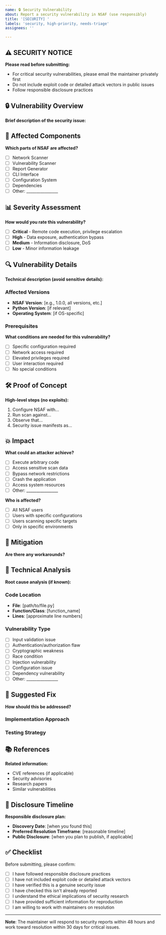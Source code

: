 ```yaml
---
name: 🔒 Security Vulnerability
about: Report a security vulnerability in NSAF (use responsibly)
title: '[SECURITY] '
labels: 'security, high-priority, needs-triage'
assignees: ''

---
```


## ⚠️ SECURITY NOTICE
**Please read before submitting:**
- For critical security vulnerabilities, please email the maintainer privately first
- Do not include exploit code or detailed attack vectors in public issues
- Follow responsible disclosure practices

## 🔒 Vulnerability Overview
**Brief description of the security issue:**
<!-- Provide a general description without sensitive details -->

## 🎯 Affected Components
**Which parts of NSAF are affected?**
- [ ] Network Scanner
- [ ] Vulnerability Scanner  
- [ ] Report Generator
- [ ] CLI Interface
- [ ] Configuration System
- [ ] Dependencies
- [ ] Other: ________________

## 📊 Severity Assessment
**How would you rate this vulnerability?**
- [ ] **Critical** - Remote code execution, privilege escalation
- [ ] **High** - Data exposure, authentication bypass
- [ ] **Medium** - Information disclosure, DoS
- [ ] **Low** - Minor information leakage

## 🔍 Vulnerability Details
**Technical description (avoid sensitive details):**
<!-- Describe the vulnerability without providing exploits -->

### Affected Versions
- **NSAF Version**: [e.g., 1.0.0, all versions, etc.]
- **Python Version**: [if relevant]
- **Operating System**: [if OS-specific]

### Prerequisites
**What conditions are needed for this vulnerability?**
- [ ] Specific configuration required
- [ ] Network access required
- [ ] Elevated privileges required
- [ ] User interaction required
- [ ] No special conditions

## 🛠️ Proof of Concept
**High-level steps (no exploits):**
1. Configure NSAF with...
2. Run scan against...
3. Observe that...
4. Security issue manifests as...

## 💥 Impact
**What could an attacker achieve?**
- [ ] Execute arbitrary code
- [ ] Access sensitive scan data
- [ ] Bypass network restrictions
- [ ] Crash the application
- [ ] Access system resources
- [ ] Other: ________________

**Who is affected?**
- [ ] All NSAF users
- [ ] Users with specific configurations
- [ ] Users scanning specific targets
- [ ] Only in specific environments

## 🔧 Mitigation
**Are there any workarounds?**
<!-- Suggest temporary mitigations if available -->

## 🔬 Technical Analysis
**Root cause analysis (if known):**
<!-- Technical details about why this vulnerability exists -->

### Code Location
- **File**: [path/to/file.py]
- **Function/Class**: [function_name]
- **Lines**: [approximate line numbers]

### Vulnerability Type
- [ ] Input validation issue
- [ ] Authentication/authorization flaw
- [ ] Cryptographic weakness
- [ ] Race condition
- [ ] Injection vulnerability
- [ ] Configuration issue
- [ ] Dependency vulnerability
- [ ] Other: ________________

## 🚀 Suggested Fix
**How should this be addressed?**
<!-- High-level suggestions for fixing the issue -->

### Implementation Approach
<!-- Technical approach for the fix -->

### Testing Strategy
<!-- How to verify the fix works -->

## 📚 References
**Related information:**
- CVE references (if applicable)
- Security advisories
- Research papers
- Similar vulnerabilities

## 🤝 Disclosure Timeline
**Responsible disclosure plan:**
- **Discovery Date**: [when you found this]
- **Preferred Resolution Timeframe**: [reasonable timeline]
- **Public Disclosure**: [when you plan to publish, if applicable]

## ✅ Checklist
Before submitting, please confirm:
- [ ] I have followed responsible disclosure practices
- [ ] I have not included exploit code or detailed attack vectors
- [ ] I have verified this is a genuine security issue
- [ ] I have checked this isn't already reported
- [ ] I understand the ethical implications of security research
- [ ] I have provided sufficient information for reproduction
- [ ] I am willing to work with maintainers on resolution

---
**Note**: The maintainer will respond to security reports within 48 hours and work toward resolution within 30 days for critical issues.

